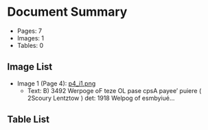 # Document Summary

- Pages: 7
- Images: 1
- Tables: 0

## Image List

- Image 1 (Page 4): [p4_i1.png](pdf_images/p4_i1.png)
  - Text: B)
3492 Werpoge oF teze OL pase cpsA payee’ puiere
( 2Scoury Lentztow ) det: 1918 Welpog of esmbyiué...

## Table List

